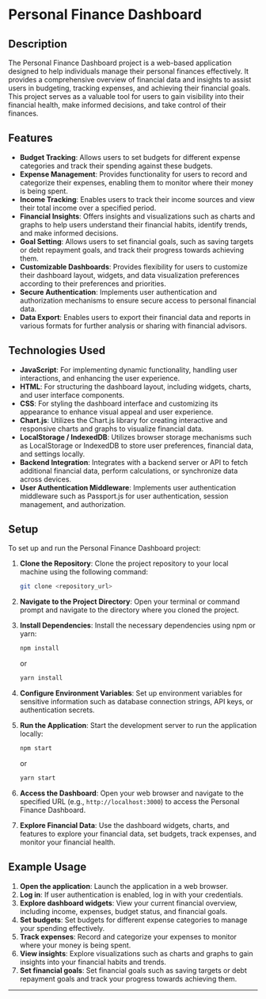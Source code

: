 # Personal Finance Dashboard

## Description

The Personal Finance Dashboard project is a web-based application designed to help individuals manage their personal finances effectively. It provides a comprehensive overview of financial data and insights to assist users in budgeting, tracking expenses, and achieving their financial goals. This project serves as a valuable tool for users to gain visibility into their financial health, make informed decisions, and take control of their finances.

## Features

- **Budget Tracking**: Allows users to set budgets for different expense categories and track their spending against these budgets.
- **Expense Management**: Provides functionality for users to record and categorize their expenses, enabling them to monitor where their money is being spent.
- **Income Tracking**: Enables users to track their income sources and view their total income over a specified period.
- **Financial Insights**: Offers insights and visualizations such as charts and graphs to help users understand their financial habits, identify trends, and make informed decisions.
- **Goal Setting**: Allows users to set financial goals, such as saving targets or debt repayment goals, and track their progress towards achieving them.
- **Customizable Dashboards**: Provides flexibility for users to customize their dashboard layout, widgets, and data visualization preferences according to their preferences and priorities.
- **Secure Authentication**: Implements user authentication and authorization mechanisms to ensure secure access to personal financial data.
- **Data Export**: Enables users to export their financial data and reports in various formats for further analysis or sharing with financial advisors.

## Technologies Used

- **JavaScript**: For implementing dynamic functionality, handling user interactions, and enhancing the user experience.
- **HTML**: For structuring the dashboard layout, including widgets, charts, and user interface components.
- **CSS**: For styling the dashboard interface and customizing its appearance to enhance visual appeal and user experience.
- **Chart.js**: Utilizes the Chart.js library for creating interactive and responsive charts and graphs to visualize financial data.
- **LocalStorage / IndexedDB**: Utilizes browser storage mechanisms such as LocalStorage or IndexedDB to store user preferences, financial data, and settings locally.
- **Backend Integration**: Integrates with a backend server or API to fetch additional financial data, perform calculations, or synchronize data across devices.
- **User Authentication Middleware**: Implements user authentication middleware such as Passport.js for user authentication, session management, and authorization.

## Setup

To set up and run the Personal Finance Dashboard project:

1. **Clone the Repository**: Clone the project repository to your local machine using the following command:

   ```bash
   git clone <repository_url>
   ```

2. **Navigate to the Project Directory**: Open your terminal or command prompt and navigate to the directory where you cloned the project.

3. **Install Dependencies**: Install the necessary dependencies using npm or yarn:

   ```bash
   npm install
   ```

   or

   ```bash
   yarn install
   ```

4. **Configure Environment Variables**: Set up environment variables for sensitive information such as database connection strings, API keys, or authentication secrets.

5. **Run the Application**: Start the development server to run the application locally:

   ```bash
   npm start
   ```

   or

   ```bash
   yarn start
   ```

6. **Access the Dashboard**: Open your web browser and navigate to the specified URL (e.g., `http://localhost:3000`) to access the Personal Finance Dashboard.

7. **Explore Financial Data**: Use the dashboard widgets, charts, and features to explore your financial data, set budgets, track expenses, and monitor your financial health.

## Example Usage

1. **Open the application**: Launch the application in a web browser.
2. **Log in**: If user authentication is enabled, log in with your credentials.
3. **Explore dashboard widgets**: View your current financial overview, including income, expenses, budget status, and financial goals.
4. **Set budgets**: Set budgets for different expense categories to manage your spending effectively.
5. **Track expenses**: Record and categorize your expenses to monitor where your money is being spent.
6. **View insights**: Explore visualizations such as charts and graphs to gain insights into your financial habits and trends.
7. **Set financial goals**: Set financial goals such as saving targets or debt repayment goals and track your progress towards achieving them.

---
